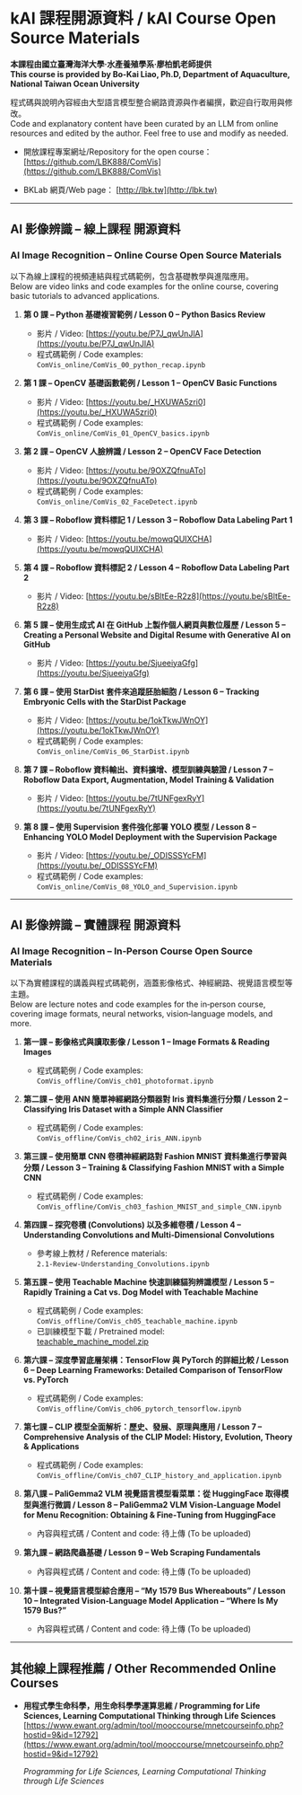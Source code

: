 # kAI 課程開源資料 / kAI Course Open Source Materials

**本課程由國立臺灣海洋大學‧水產養殖學系‧廖柏凱老師提供**  
**This course is provided by Bo‐Kai Liao, Ph.D, Department of Aquaculture, National Taiwan Ocean University**

程式碼與說明內容經由大型語言模型整合網路資源與作者編撰，歡迎自行取用與修改。  
Code and explanatory content have been curated by an LLM from online resources and edited by the author. Feel free to use and modify as needed.

- 開放課程專案網址/Repository for the open course：
  [https://github.com/LBK888/ComVis](https://github.com/LBK888/ComVis)

- BKLab 網頁/Web page：
  [http://lbk.tw](http://lbk.tw)  

---

## AI 影像辨識 – 線上課程 開源資料  
### AI Image Recognition – Online Course Open Source Materials

以下為線上課程的視頻連結與程式碼範例，包含基礎教學與進階應用。  
Below are video links and code examples for the online course, covering basic tutorials to advanced applications.

1. **第 0 課 – Python 基礎複習範例 / Lesson 0 – Python Basics Review**  
   - 影片 / Video: [https://youtu.be/P7J_qwUnJlA](https://youtu.be/P7J_qwUnJlA)  
   - 程式碼範例 / Code examples:  
     `ComVis_online/ComVis_00_python_recap.ipynb`

2. **第 1 課 – OpenCV 基礎函數範例 / Lesson 1 – OpenCV Basic Functions**  
   - 影片 / Video: [https://youtu.be/_HXUWA5zri0](https://youtu.be/_HXUWA5zri0)  
   - 程式碼範例 / Code examples:  
     `ComVis_online/ComVis_01_OpenCV_basics.ipynb`

3. **第 2 課 – OpenCV 人臉辨識 / Lesson 2 – OpenCV Face Detection**  
   - 影片 / Video: [https://youtu.be/9OXZQfnuATo](https://youtu.be/9OXZQfnuATo)  
   - 程式碼範例 / Code examples:  
     `ComVis_online/ComVis_02_FaceDetect.ipynb`

4. **第 3 課 – Roboflow 資料標記 1 / Lesson 3 – Roboflow Data Labeling Part 1**  
   - 影片 / Video: [https://youtu.be/mowqQUIXCHA](https://youtu.be/mowqQUIXCHA)

5. **第 4 課 – Roboflow 資料標記 2 / Lesson 4 – Roboflow Data Labeling Part 2**  
   - 影片 / Video: [https://youtu.be/sBltEe-R2z8](https://youtu.be/sBltEe-R2z8)

6. **第 5 課 – 使用生成式 AI 在 GitHub 上製作個人網頁與數位履歷 / Lesson 5 – Creating a Personal Website and Digital Resume with Generative AI on GitHub**  
   - 影片 / Video: [https://youtu.be/SjueeiyaGfg](https://youtu.be/SjueeiyaGfg)

7. **第 6 課 – 使用 StarDist 套件來追蹤胚胎細胞 / Lesson 6 – Tracking Embryonic Cells with the StarDist Package**  
   - 影片 / Video: [https://youtu.be/1okTkwJWnOY](https://youtu.be/1okTkwJWnOY)  
   - 程式碼範例 / Code examples:  
     `ComVis_online/ComVis_06_StarDist.ipynb`

8. **第 7 課 – Roboflow 資料輸出、資料擴增、模型訓練與驗證 / Lesson 7 – Roboflow Data Export, Augmentation, Model Training & Validation**  
   - 影片 / Video: [https://youtu.be/7tUNFgexRyY](https://youtu.be/7tUNFgexRyY)

9. **第 8 課 – 使用 Supervision 套件強化部署 YOLO 模型 / Lesson 8 – Enhancing YOLO Model Deployment with the Supervision Package**  
   - 影片 / Video: [https://youtu.be/_ODISSSYcFM](https://youtu.be/_ODISSSYcFM)  
   - 程式碼範例 / Code examples:  
     `ComVis_online/ComVis_08_YOLO_and_Supervision.ipynb`

---

## AI 影像辨識 – 實體課程 開源資料  
### AI Image Recognition – In‐Person Course Open Source Materials

以下為實體課程的講義與程式碼範例，涵蓋影像格式、神經網路、視覺語言模型等主題。  
Below are lecture notes and code examples for the in‐person course, covering image formats, neural networks, vision‐language models, and more.

1. **第一課 – 影像格式與讀取影像 / Lesson 1 – Image Formats & Reading Images**  
   - 程式碼範例 / Code examples:  
     `ComVis_offline/ComVis_ch01_photoformat.ipynb`

2. **第二課 – 使用 ANN 簡單神經網路分類器對 Iris 資料集進行分類 / Lesson 2 – Classifying Iris Dataset with a Simple ANN Classifier**  
   - 程式碼範例 / Code examples:  
     `ComVis_offline/ComVis_ch02_iris_ANN.ipynb`

3. **第三課 – 使用簡單 CNN 卷積神經網路對 Fashion MNIST 資料集進行學習與分類 / Lesson 3 – Training & Classifying Fashion MNIST with a Simple CNN**  
   - 程式碼範例 / Code examples:  
     `ComVis_offline/ComVis_ch03_fashion_MNIST_and_simple_CNN.ipynb`

4. **第四課 – 探究卷積 (Convolutions) 以及多維卷積 / Lesson 4 – Understanding Convolutions and Multi‐Dimensional Convolutions**  
   - 參考線上教材 / Reference materials:  
     `2.1-Review-Understanding_Convolutions.ipynb`

5. **第五課 – 使用 Teachable Machine 快速訓練貓狗辨識模型 / Lesson 5 – Rapidly Training a Cat vs. Dog Model with Teachable Machine**  
   - 程式碼範例 / Code examples:  
     `ComVis_offline/ComVis_ch05_teachable_machine.ipynb`  
   - 已訓練模型下載 / Pretrained model:  
     [teachable_machine_model.zip](https://github.com/LBK888/ComVis/blob/main/ComVis_offline/ComVis_ch05_teachable_machine_model.zip)

6. **第六課 – 深度學習底層架構：TensorFlow 與 PyTorch 的詳細比較 / Lesson 6 – Deep Learning Frameworks: Detailed Comparison of TensorFlow vs. PyTorch**  
   - 程式碼範例 / Code examples:  
     `ComVis_offline/ComVis_ch06_pytorch_tensorflow.ipynb`

7. **第七課 – CLIP 模型全面解析：歷史、發展、原理與應用 / Lesson 7 – Comprehensive Analysis of the CLIP Model: History, Evolution, Theory & Applications**  
   - 程式碼範例 / Code examples:  
     `ComVis_offline/ComVis_ch07_CLIP_history_and_application.ipynb`

8. **第八課 – PaliGemma2 VLM 視覺語言模型看菜單：從 HuggingFace 取得模型與進行微調 / Lesson 8 – PaliGemma2 VLM Vision‐Language Model for Menu Recognition: Obtaining & Fine‐Tuning from HuggingFace**  
   - 內容與程式碼 / Content and code: 待上傳 (To be uploaded)

9. **第九課 – 網路爬蟲基礎 / Lesson 9 – Web Scraping Fundamentals**  
   - 內容與程式碼 / Content and code: 待上傳 (To be uploaded)

10. **第十課 – 視覺語言模型綜合應用 – “My 1579 Bus Whereabouts” / Lesson 10 – Integrated Vision‐Language Model Application – “Where Is My 1579 Bus?”**  
    - 內容與程式碼 / Content and code: 待上傳 (To be uploaded)

---

## 其他線上課程推薦 / Other Recommended Online Courses

- **用程式學生命科學，用生命科學學運算思維 / Programming for Life Sciences, Learning Computational Thinking through Life Sciences**  
  [https://www.ewant.org/admin/tool/mooccourse/mnetcourseinfo.php?hostid=9&id=12792](https://www.ewant.org/admin/tool/mooccourse/mnetcourseinfo.php?hostid=9&id=12792)

  *Programming for Life Sciences, Learning Computational Thinking through Life Sciences*

